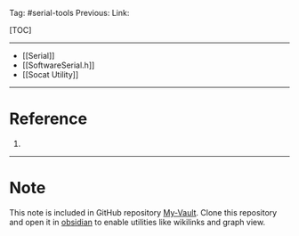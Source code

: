 Tag: #serial-tools
Previous: 
Link: 

[TOC]

---

- [[Serial]]
- [[SoftwareSerial.h]]
- [[Socat Utility]]

---

# Reference

1. 

---

# Note

This note is included in GitHub repository [My-Vault](https://github.com/LittleD3092/My-Vault.git). Clone this repository and open it in [obsidian](https://obsidian.md/) to enable utilities like wikilinks and graph view.